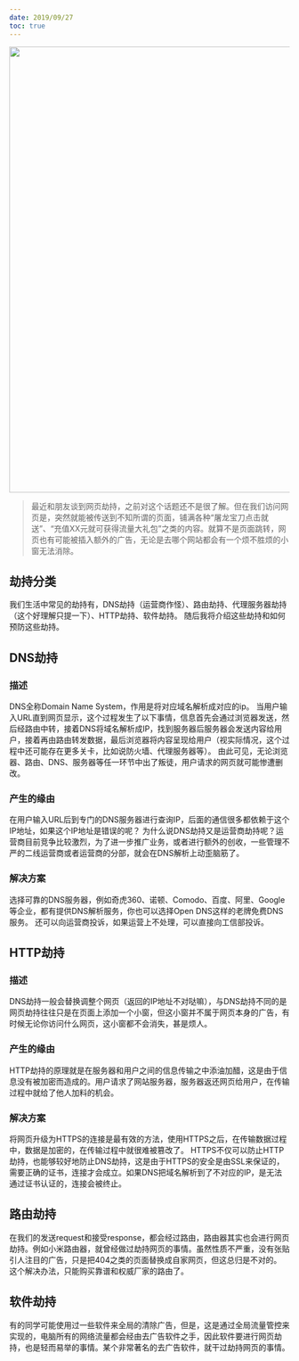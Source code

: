 ```yaml
---
date: 2019/09/27
toc: true
---
```


<img src="https://t-qiniu.linkroutes.com/uPic/social-media-1989152_1280_l4pZ7F.jpg" width="800" />

> 最近和朋友谈到网页劫持，之前对这个话题还不是很了解。但在我们访问网页是，突然就能被传送到不知所谓的页面，铺满各种“屠龙宝刀点击就送”、“充值XX元就可获得流量大礼包”之类的内容。就算不是页面跳转，网页也有可能被插入额外的广告，无论是去哪个网站都会有一个烦不胜烦的小窗无法消除。

## 劫持分类
我们生活中常见的劫持有，DNS劫持（运营商作怪）、路由劫持、代理服务器劫持（这个好理解只提一下）、HTTP劫持、软件劫持。
随后我将介绍这些劫持和如何预防这些劫持。

## DNS劫持
### 描述
DNS全称Domain Name System，作用是将对应域名解析成对应的ip。 当用户输入URL直到网页显示，这个过程发生了以下事情，信息首先会通过浏览器发送，然后经路由中转，接着DNS将域名解析成IP，找到服务器后服务器会发送内容给用户，接着再由路由转发数据，最后浏览器将内容呈现给用户（视实际情况，这个过程中还可能存在更多关卡，比如说防火墙、代理服务器等）。
由此可见，无论浏览器、路由、DNS、服务器等任一环节中出了叛徒，用户请求的网页就可能惨遭删改。

### 产生的缘由
在用户输入URL后到专门的DNS服务器进行查询IP，后面的通信很多都依赖于这个IP地址，如果这个IP地址是错误的呢？
为什么说DNS劫持又是运营商劫持呢？运营商目前竞争比较激烈，为了进一步推广业务，或者进行额外的创收，一些管理不严的二线运营商或者运营商的分部，就会在DNS解析上动歪脑筋了。

### 解决方案
选择可靠的DNS服务器，例如奇虎360、诺顿、Comodo、百度、阿里、Google等企业，都有提供DNS解析服务，你也可以选择Open DNS这样的老牌免费DNS服务。
还可以向运营商投诉，如果运营上不处理，可以直接向工信部投诉。

## HTTP劫持
### 描述
DNS劫持一般会替换调整个网页（返回的IP地址不对哒嘛），与DNS劫持不同的是网页劫持往往只是在页面上添加一个小窗，但这小窗并不属于网页本身的广告，有时候无论你访问什么网页，这小窗都不会消失，甚是烦人。

### 产生的缘由
HTTP劫持的原理就是在服务器和用户之间的信息传输之中添油加醋，这是由于信息没有被加密而造成的。用户请求了网站服务器，服务器返还网页给用户，在传输过程中就给了他人加料的机会。

### 解决方案
将网页升级为HTTPS的连接是最有效的方法，使用HTTPS之后，在传输数据过程中，数据是加密的，在传输过程中就很难被篡改了。
HTTPS不仅可以防止HTTP劫持，也能够较好地防止DNS劫持，这是由于HTTPS的安全是由SSL来保证的，需要正确的证书，连接才会成立。如果DNS把域名解析到了不对应的IP，是无法通过证书认证的，连接会被终止。

## 路由劫持
在我们的发送request和接受response，都会经过路由，路由器其实也会进行网页劫持。例如小米路由器，就曾经做过劫持网页的事情。虽然性质不严重，没有张贴引人注目的广告，只是把404之类的页面替换成自家网页，但这总归是不对的。
这个解决办法，只能购买靠谱和权威厂家的路由了。

## 软件劫持
有的同学可能使用过一些软件来全局的清除广告，但是，这是通过全局流量管控来实现的，电脑所有的网络流量都会经由去广告软件之手，因此软件要进行网页劫持，也是轻而易举的事情。某个非常著名的去广告软件，就干过劫持网页的事情。

